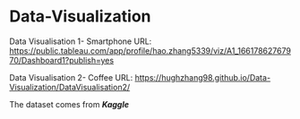 # Data-Visualization

Data Visualisation 1- Smartphone
URL: https://public.tableau.com/app/profile/hao.zhang5339/viz/A1_16617862767970/Dashboard1?publish=yes

Data Visualisation 2- Coffee
URL: https://hughzhang98.github.io/Data-Visualization/DataVisualisation2/

The dataset comes from ***Kaggle***
